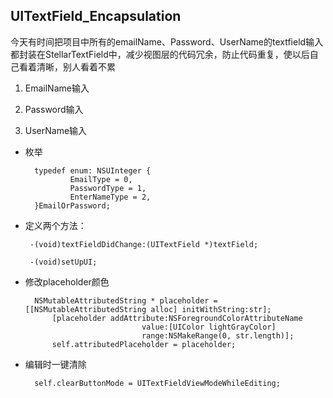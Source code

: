 ## UITextField_Encapsulation

今天有时间把项目中所有的emailName、Password、UserName的textfield输入都封装在StellarTextField中，减少视图层的代码冗余，防止代码重复，使以后自己看着清晰，别人看着不累


1. EmailName输入 

2. Password输入

3. UserName输入

* 枚举

        typedef enum: NSUInteger {
                EmailType = 0,
                PasswordType = 1,
                EnterNameType = 2,
        }EmailOrPassword;

*  定义两个方法：

        -(void)textFieldDidChange:(UITextField *)textField;

        -(void)setUpUI;
        
* 修改placeholder颜色

        NSMutableAttributedString * placeholder = [[NSMutableAttributedString alloc] initWithString:str];
            [placeholder addAttribute:NSForegroundColorAttributeName
                                value:[UIColor lightGrayColor]
                                range:NSMakeRange(0, str.length)];
            self.attributedPlaceholder = placeholder;

* 编辑时一键清除

        self.clearButtonMode = UITextFieldViewModeWhileEditing;